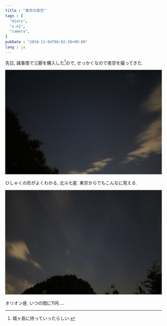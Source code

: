 ```yaml
---
title : "東京の夜空"
tags : [
  "diary",
  "x-e1",
  "camera",
]
pubDate : "2018-11-04T08:02:30+09:00"
lang : ja
---
```


先日, 諸事情で三脚を購入した[^1]ので, せっかくなので夜空を撮ってきた. 

[^1]: 城ヶ島に持っていったらしい.

![Fujifilm X-E1 + Nikon Ai NIKKOR 20mm f/3.5](./_1.jpg)

ひしゃくの形がよくわかる, 北斗七星. 東京からでもこんなに見える.

![Fujifilm X-E1 + Nikon Ai NIKKOR 20mm f/3.5](./_2.jpg)

オリオン座. いつの間に11月....
